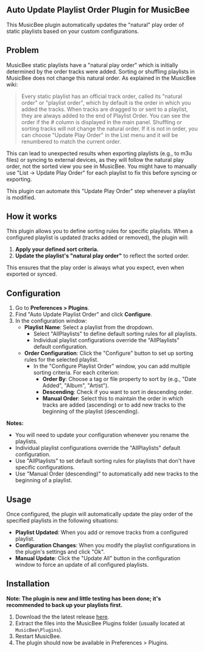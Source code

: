 ## Auto Update Playlist Order Plugin for MusicBee

This MusicBee plugin automatically updates the "natural" play order of static playlists based on your custom configurations.

## Problem

MusicBee static playlists have a "natural play order" which is initially determined by the order tracks were added.  Sorting or shuffling playlists in MusicBee does not change this natural order. As explained in the MusicBee wiki:

> Every static playlist has an official track order, called its "natural order" or "playlist order", which by default is the order in which you added the tracks. When tracks are dragged to or sent to a playlist, they are always added to the end of Playlist Order. You can see the order if the # column is displayed in the main panel. Shuffling or sorting tracks will not change the natural order.
> If it is not in order, you can choose "Update Play Order" in the List menu and it will be renumbered to match the current order.

This can lead to unexpected results when exporting playlists (e.g., to m3u files) or syncing to external devices, as they will follow the natural play order, not the sorted view you see in MusicBee. You might have to manually use "List -> Update Play Order" for each playlist to fix this before syncing or exporting.

This plugin can automate this "Update Play Order" step whenever a playlist is modified.

## How it works

This plugin allows you to define sorting rules for specific playlists. When a configured playlist is updated (tracks added or removed), the plugin will:

1. **Apply your defined sort criteria.**
2. **Update the playlist's "natural play order"** to reflect the sorted order.

This ensures that the play order is always what you expect, even when exported or synced.

## Configuration

1.  Go to **Preferences > Plugins**.
2.  Find "Auto Update Playlist Order" and click **Configure**.
3.  In the configuration window:
    *   **Playlist Name**: Select a playlist from the dropdown.
        * Select "AllPlaylists" to define default sorting rules for all playlists.
        * Individual playlist configurations override the "AllPlaylists" default configuration.
    *   **Order Configuration**: Click the "Configure" button to set up sorting rules for the selected playlist.
        *   In the "Configure Playlist Order" window, you can add multiple sorting criteria. For each criterion:
            *   **Order By**: Choose a tag or file property to sort by (e.g., "Date Added", "Album", "Artist").
            *   **Descending**: Check if you want to sort in descending order.
            *   **Manual Order**: Select this to maintain the order in which tracks are added (ascending) or to add new tracks to the beginning of the playlist (descending).

**Notes:**
* You will need to update your configuration whenever you rename the playlists.
* Individual playlist configurations override the "AllPlaylists" default configuration.
* Use "AllPlaylists" to set default sorting rules for playlists that don't have specific configurations.
* Use "Manual Order (descending)" to automatically add new tracks to the beginning of a playlist.

## Usage

Once configured, the plugin will automatically update the play order of the specified playlists in the following situations:

*   **Playlist Updated**: When you add or remove tracks from a configured playlist.
*   **Configuration Changes**: When you modify the playlist configurations in the plugin's settings and click "Ok".
*   **Manual Update**: Click the "Update All" button in the configuration window to force an update of all configured playlists.

## Installation

**Note: The plugin is new and little testing has been done; it's recommended to back up your playlists first.**

1.  Download the the latest release [here](https://github.com/fiso64/MusicBee-Auto-Update-Playlist-Order/releases).
2.  Extract the files into the MusicBee Plugins folder (usually located at `MusicBee\Plugins`).
3.  Restart MusicBee.
4.  The plugin should now be available in Preferences > Plugins.
